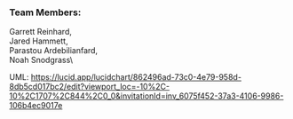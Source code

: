 ### Team Members:
Garrett Reinhard,\
Jared Hammett,\
Parastou Ardebilianfard,\
Noah Snodgrass\

UML: https://lucid.app/lucidchart/862496ad-73c0-4e79-958d-8db5cd017bc2/edit?viewport_loc=-10%2C-10%2C1707%2C844%2C0_0&invitationId=inv_6075f452-37a3-4106-9986-106b4ec9017e
